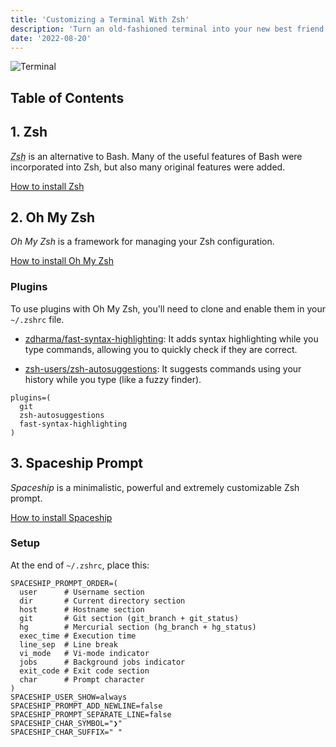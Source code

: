 ```yaml
---
title: 'Customizing a Terminal With Zsh'
description: 'Turn an old-fashioned terminal into your new best friend.'
date: '2022-08-20'
---
```


![Terminal](/images/customizing-terminal-with-zsh/terminal.png)

## Table of Contents

## 1. Zsh

<dfn><abbr title="Z shell">Zsh</abbr></dfn> is an alternative to Bash.
Many of the useful features of Bash were incorporated into Zsh, but also many original features were added.

[How to install Zsh](https://github.com/ohmyzsh/ohmyzsh/wiki/Installing-ZSH)

## 2. Oh My Zsh

<dfn>Oh My Zsh</dfn> is a framework for managing your Zsh configuration.

[How to install Oh My Zsh](https://github.com/ohmyzsh/ohmyzsh#basic-installation)

### Plugins

To use plugins with Oh My Zsh, you'll need to clone and enable them in your `~/.zshrc` file.

- [zdharma/fast-syntax-highlighting](https://github.com/zdharma-continuum/fast-syntax-highlighting#oh-my-zsh): It adds syntax highlighting while you type commands, allowing you to quickly check if they are correct.

- [zsh-users/zsh-autosuggestions](https://github.com/zsh-users/zsh-autosuggestions/blob/master/INSTALL.md#oh-my-zsh): It suggests commands using your history while you type (like a fuzzy finder).

```bash[class="line-numbers"]
plugins=(
  git
  zsh-autosuggestions
  fast-syntax-highlighting
)
```

## 3. Spaceship Prompt

<dfn>Spaceship</dfn> is a minimalistic, powerful and extremely customizable Zsh prompt.

[How to install Spaceship](https://github.com/spaceship-prompt/spaceship-prompt#oh-my-zsh)

### Setup

At the end of `~/.zshrc`, place this:

```bash[class="line-numbers"]
SPACESHIP_PROMPT_ORDER=(
  user      # Username section
  dir       # Current directory section
  host      # Hostname section
  git       # Git section (git_branch + git_status)
  hg        # Mercurial section (hg_branch + hg_status)
  exec_time # Execution time
  line_sep  # Line break
  vi_mode   # Vi-mode indicator
  jobs      # Background jobs indicator
  exit_code # Exit code section
  char      # Prompt character
)
SPACESHIP_USER_SHOW=always
SPACESHIP_PROMPT_ADD_NEWLINE=false
SPACESHIP_PROMPT_SEPARATE_LINE=false
SPACESHIP_CHAR_SYMBOL="❯"
SPACESHIP_CHAR_SUFFIX=" "
```
